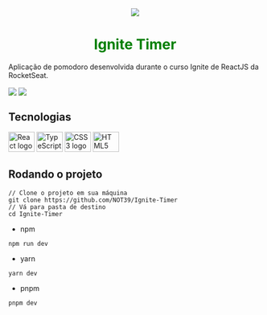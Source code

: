<div align="center">
  <img src="./src/assets/ignite-logo.svg" />
  <h1 style="color:green">Ignite Timer</h1>
</div>

<p>Aplicação de pomodoro desenvolvida durante o curso Ignite de ReactJS da RocketSeat.</p>

<img align="center" src="https://i.imgur.com/c436Lst.png"/>

<img align="center" src="https://i.imgur.com/74C8unJ.png"/>

## Tecnologias

<div align="left">
  <img src="https://user-images.githubusercontent.com/25181517/183897015-94a058a6-b86e-4e42-a37f-bf92061753e5.png" height="40" width="52" alt="React logo"  />
  <img src="https://user-images.githubusercontent.com/25181517/183890598-19a0ac2d-e88a-4005-a8df-1ee36782fde1.png" height="40" width="52" alt="TypeScript logo"  />
  <img src="https://user-images.githubusercontent.com/25181517/183898674-75a4a1b1-f960-4ea9-abcb-637170a00a75.png" height="40" width="52" alt="CSS3 logo"  />
  <img src="https://user-images.githubusercontent.com/25181517/192158954-f88b5814-d510-4564-b285-dff7d6400dad.png" height="40" width="52" alt="HTML5 logo"  />
</div>

## Rodando o projeto

```
// Clone o projeto em sua máquina
git clone https://github.com/NOT39/Ignite-Timer
// Vá para pasta de destino
cd Ignite-Timer
```

- npm
```
npm run dev
```

- yarn
```
yarn dev
```

- pnpm
```
pnpm dev
```
